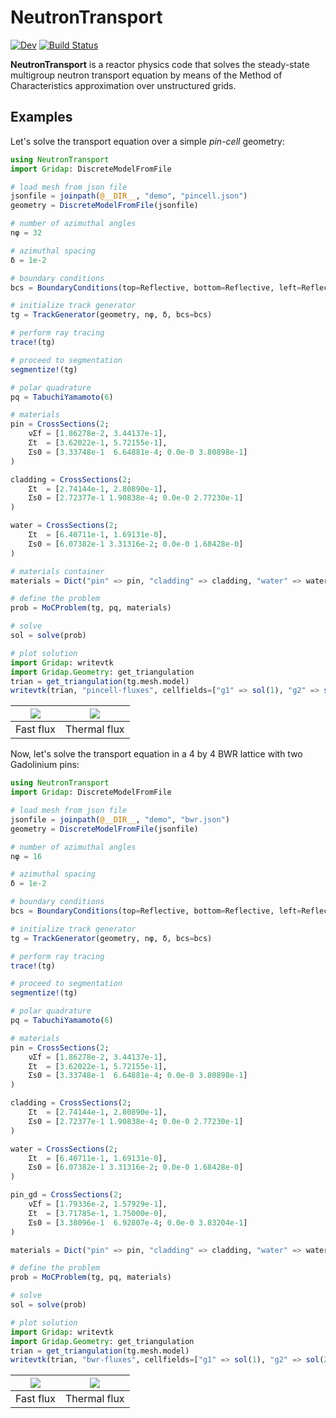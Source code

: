 # NeutronTransport

[![Dev](https://img.shields.io/badge/docs-dev-blue.svg)](https://rvignolo.github.io/NeutronTransport.jl/dev/)
[![Build Status](https://github.com/rvignolo/NeutronTransport.jl/workflows/CI/badge.svg)](https://github.com/rvignolo/NeutronTransport.jl/actions)

**NeutronTransport** is a reactor physics code that solves the steady-state multigroup neutron transport equation by means of the Method of Characteristics approximation over unstructured grids.

## Examples

Let's solve the transport equation over a simple *pin-cell* geometry:

```julia
using NeutronTransport
import Gridap: DiscreteModelFromFile

# load mesh from json file
jsonfile = joinpath(@__DIR__, "demo", "pincell.json")
geometry = DiscreteModelFromFile(jsonfile)

# number of azimuthal angles
nφ = 32

# azimuthal spacing
δ = 1e-2

# boundary conditions
bcs = BoundaryConditions(top=Reflective, bottom=Reflective, left=Reflective, right=Reflective)

# initialize track generator
tg = TrackGenerator(geometry, nφ, δ, bcs=bcs)

# perform ray tracing
trace!(tg)

# proceed to segmentation
segmentize!(tg)

# polar quadrature
pq = TabuchiYamamoto(6)

# materials
pin = CrossSections(2;
    νΣf = [1.86278e-2, 3.44137e-1],
    Σt  = [3.62022e-1, 5.72155e-1],
    Σs0 = [3.33748e-1  6.64881e-4; 0.0e-0 3.80898e-1]
)

cladding = CrossSections(2;
    Σt  = [2.74144e-1, 2.80890e-1],
    Σs0 = [2.72377e-1 1.90838e-4; 0.0e-0 2.77230e-1]
)

water = CrossSections(2;
    Σt  = [6.40711e-1, 1.69131e-0],
    Σs0 = [6.07382e-1 3.31316e-2; 0.0e-0 1.68428e-0]
)

# materials container
materials = Dict("pin" => pin, "cladding" => cladding, "water" => water)

# define the problem
prob = MoCProblem(tg, pq, materials)

# solve
sol = solve(prob)

# plot solution
import Gridap: writevtk
import Gridap.Geometry: get_triangulation
trian = get_triangulation(tg.mesh.model)
writevtk(trian, "pincell-fluxes", cellfields=["g1" => sol(1), "g2" => sol(2)])
```

| ![](https://github.com/rvignolo/NeutronTransport.jl/blob/main/demo/pincell-fast.png)  |  ![](https://github.com/rvignolo/NeutronTransport.jl/blob/main/demo/pincell-thermal.png) |
|:-------------:|:-------------:|
| Fast flux | Thermal flux |

Now, let's solve the transport equation in a 4 by 4 BWR lattice with two Gadolinium pins:

```julia
using NeutronTransport
import Gridap: DiscreteModelFromFile

# load mesh from json file
jsonfile = joinpath(@__DIR__, "demo", "bwr.json")
geometry = DiscreteModelFromFile(jsonfile)

# number of azimuthal angles
nφ = 16

# azimuthal spacing
δ = 1e-2

# boundary conditions
bcs = BoundaryConditions(top=Reflective, bottom=Reflective, left=Reflective, right=Reflective)

# initialize track generator
tg = TrackGenerator(geometry, nφ, δ, bcs=bcs)

# perform ray tracing
trace!(tg)

# proceed to segmentation
segmentize!(tg)

# polar quadrature
pq = TabuchiYamamoto(6)

# materials
pin = CrossSections(2;
    νΣf = [1.86278e-2, 3.44137e-1],
    Σt  = [3.62022e-1, 5.72155e-1],
    Σs0 = [3.33748e-1  6.64881e-4; 0.0e-0 3.80898e-1]
)

cladding = CrossSections(2;
    Σt  = [2.74144e-1, 2.80890e-1],
    Σs0 = [2.72377e-1 1.90838e-4; 0.0e-0 2.77230e-1]
)

water = CrossSections(2;
    Σt  = [6.40711e-1, 1.69131e-0],
    Σs0 = [6.07382e-1 3.31316e-2; 0.0e-0 1.68428e-0]
)

pin_gd = CrossSections(2;
    νΣf = [1.79336e-2, 1.57929e-1],
    Σt  = [3.71785e-1, 1.75000e-0],
    Σs0 = [3.38096e-1  6.92807e-4; 0.0e-0 3.83204e-1]
)

materials = Dict("pin" => pin, "cladding" => cladding, "water" => water, "pin-gd" => pin_gd)

# define the problem
prob = MoCProblem(tg, pq, materials)

# solve
sol = solve(prob)

# plot solution
import Gridap: writevtk
import Gridap.Geometry: get_triangulation
trian = get_triangulation(tg.mesh.model)
writevtk(trian, "bwr-fluxes", cellfields=["g1" => sol(1), "g2" => sol(2)])
```

| ![](https://github.com/rvignolo/NeutronTransport.jl/blob/main/demo/bwr-fast.png)  |  ![](https://github.com/rvignolo/NeutronTransport.jl/blob/main/demo/bwr-thermal.png) |
|:-------------:|:-------------:|
| Fast flux | Thermal flux |